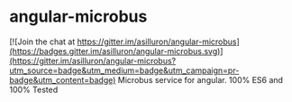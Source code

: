 # angular-microbus

[![Join the chat at https://gitter.im/asilluron/angular-microbus](https://badges.gitter.im/asilluron/angular-microbus.svg)](https://gitter.im/asilluron/angular-microbus?utm_source=badge&utm_medium=badge&utm_campaign=pr-badge&utm_content=badge)
Microbus service for angular. 100% ES6 and 100% Tested
